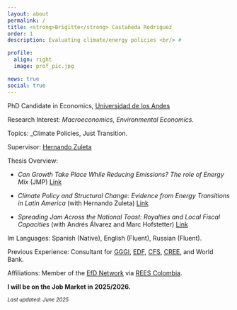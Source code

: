 ```yaml
---
layout: about
permalink: /
title: <strong>Brigitte</strong> Castañeda Rodríguez
order: 1
description: Evaluating climate/energy policies <br/> #

profile:
  align: right
  image: prof_pic.jpg

news: true
social: true
---
```

PhD Candidate in Economics, [Universidad de los Andes](https://economia.uniandes.edu.co/)

Research Interest: _Macroeconomics, Environmental Economics._

Topics: _Climate Policies, Just Transition.

Supervisor: [Hernando Zuleta](https://scholar.google.com/citations?user=CgFQtFIAAAAJ&hl=en)

Thesis Overview:

- *Can Growth Take Place While Reducing Emissions? The role of Energy Mix* (JMP)  [Link](https://github.com/brigitte-castaneda/brigitte-castaneda.github.io/blob/506517921f3871f335ded852451211b83a969a4b/assets/docs/Can_growth_take_place_while_reducing_emissions.pdf)

- *Climate Policy and Structural Change: Evidence from Energy Transitions in Latin America* (with Hernando Zuleta)  [Link](https://drive.google.com/file/d/1i4yP4qVSEjTyoavBaSS386N2CZIU95kQ/view?usp=sharing)

- *Spreading Jam Across the National Toast: Royalties and Local Fiscal Capacities* (with Andrés Álvarez and Marc Hofstetter)  [Link](https://ideas.repec.org/p/col/000089/021389.html)

Im
Languages: Spanish (Native), English (Fluent), Russian (Fluent).

Previous Experience:
Consultant for [GGGI](https://gggi.org/), [EDF](https://www.edf.org/), [CFS](https://cfs.uniandes.edu.co/es/), [CREE](https://creenergia.org/), and World Bank.

Affiliations: Member of the [EfD Network](https://www.efdinitiative.org/) via [REES Colombia](https://reesefdcolombia.uniandes.edu.co/).

**I will be on the Job Market in 2025/2026.**

<small>*Last updated: June 2025*</small>
